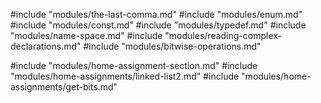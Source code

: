 #include "modules/the-last-comma.md"
#include "modules/enum.md"
#include "modules/const.md"
#include "modules/typedef.md"
#include "modules/name-space.md"
#include "modules/reading-complex-declarations.md"
#include "modules/bitwise-operations.md"

#include "modules/home-assignment-section.md"
#include "modules/home-assignments/linked-list2.md"
#include "modules/home-assignments/get-bits.md"
